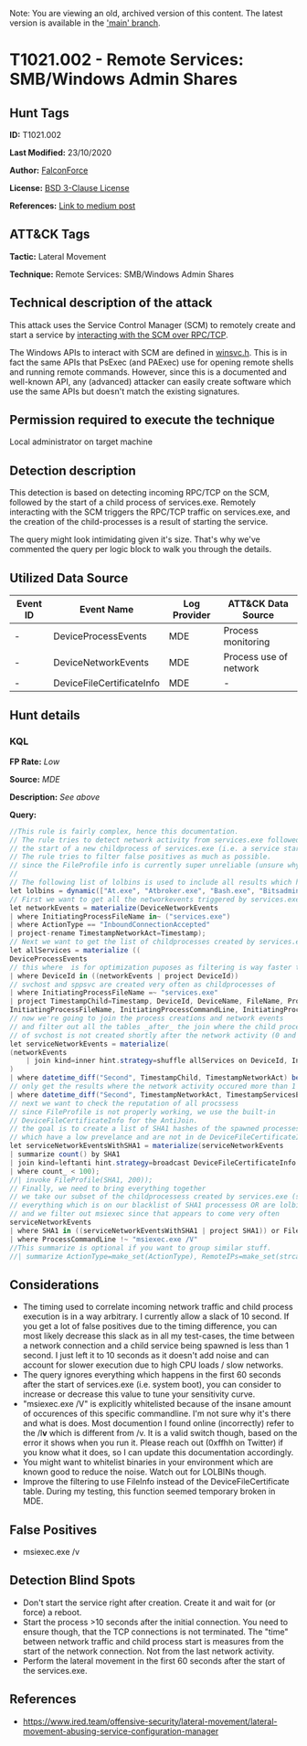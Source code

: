 Note: You are viewing an old, archived version of this content. The latest version is available in the ['main' branch](https://github.com/FalconForceTeam/FalconFriday/blob/main/0xFF-0083-Remote_Process_Invocation_Via_SCM-Win.md).

# T1021.002 - Remote Services: SMB/Windows Admin Shares
## Hunt Tags
**ID:** T1021.002

**Last Modified:** 23/10/2020

**Author:** [FalconForce](https://falconforce.nl/)

**License:** [BSD 3-Clause License](https://github.com/FalconForceTeam/FalconFriday/blob/master/LICENSE)

**References:** [Link to medium post](TODO)

## ATT&CK Tags
**Tactic:** Lateral Movement

**Technique:** Remote Services: SMB/Windows Admin Shares

## Technical description of the attack
This attack uses the Service Control Manager (SCM) to remotely create and start a service by [interacting with the SCM over RPC/TCP](https://docs.microsoft.com/en-us/windows/win32/services/services-and-rpc-tcp). 

The Windows APIs to interact with SCM are defined in [winsvc.h](https://docs.microsoft.com/en-us/windows/win32/api/winsvc/). This is in fact the same APIs that PsExec (and PAExec) use for opening remote shells and running remote commands. However, since this is a documented and well-known API, any (advanced) attacker can easily create software which use the same APIs but doesn't match the existing signatures. 

## Permission required to execute the technique
Local administrator on target machine
## Detection description
This detection is based on detecting incoming RPC/TCP on the SCM, followed by the start of a child process of services.exe. Remotely interacting with the SCM triggers the RPC/TCP traffic on services.exe, and the creation of the child-processes is a result of starting the service. 

The query might look intimidating given it's size. That's why we've commented the query per logic block to walk you through the details. 

## Utilized Data Source
| Event ID | Event Name | Log Provider | ATT&CK Data Source |
|---------|---------|----------|---------|
| - | DeviceProcessEvents | MDE | Process monitoring |
| - | DeviceNetworkEvents | MDE | Process use of network |
| - | DeviceFileCertificateInfo | MDE | - |

## Hunt details
### KQL

**FP Rate:** *Low*

**Source:** *MDE*

**Description:** *See above*

**Query:**

```C#
//This rule is fairly complex, hence this documentation.
// The rule tries to detect network activity from services.exe followed by 
// the start of a new childprocess of services.exe (i.e. a service start).
// The rule tries to filter false positives as much as possible. 
// since the FileProfile info is currently super unreliable (unsure why), we have to work around it.
// 
// The following list of lolbins is used to include all results which have a high reputation, but are lolbins
let lolbins = dynamic(["At.exe", "Atbroker.exe", "Bash.exe", "Bitsadmin.exe", "CertReq.exe", "Certutil.exe", "Cmd.exe", "Cmdkey.exe", "Cmstp.exe", "Control.exe", "Csc.exe", "Cscript.exe", "Desktopimgdownldr.exe", "Dfsvc.exe", "Diantz.exe", "Diskshadow.exe", "Dnscmd.exe", "Esentutl.exe", "Eventvwr.exe", "Expand.exe", "Extexport.exe", "Extrac32.exe", "Findstr.exe", "Forfiles.exe", "Ftp.exe", "GfxDownloadWrapper.exe", "Gpscript.exe", "Hh.exe", "Ie4uinit.exe", "Ieexec.exe", "Ilasm.exe", "Infdefaultinstall.exe", "Installutil.exe", "Jsc.exe", "Makecab.exe", "Mavinject.exe", "Microsoft.Workflow.Compiler.exe", "Mmc.exe", "MpCmdRun.exe", "Msbuild.exe", "Msconfig.exe", "Msdt.exe", "Mshta.exe", "Msiexec.exe", "Netsh.exe", "Odbcconf.exe", "Pcalua.exe", "Pcwrun.exe", "Pktmon.exe", "Presentationhost.exe", "Print.exe", "Psr.exe", "Rasautou.exe", "Reg.exe", "Regasm.exe", "Regedit.exe", "Regini.exe", "Register-cimprovider.exe", "Regsvcs.exe", "Regsvr32.exe", "Replace.exe", "Rpcping.exe", "Rundll32.exe", "Runonce.exe", "Runscripthelper.exe", "Sc.exe", "Schtasks.exe", "Scriptrunner.exe", "SyncAppvPublishingServer.exe", "Ttdinject.exe", "Tttracer.exe", "vbc.exe", "Verclsid.exe", "Wab.exe", "Wmic.exe", "Wscript.exe", "Wsreset.exe", "Xwizard.exe", "AgentExecutor.exe", "Appvlp.exe", "Bginfo.exe", "Cdb.exe", "csi.exe", "Devtoolslauncher.exe", "dnx.exe", "Dotnet.exe", "Dxcap.exe", "Excel.exe", "Mftrace.exe", "Msdeploy.exe", "msxsl.exe", "ntdsutil.exe", "Powerpnt.exe", "rcsi.exe", "Sqldumper.exe", "Sqlps.exe", "SQLToolsPS.exe", "Squirrel.exe", "te.exe", "Tracker.exe", "Update.exe", "vsjitdebugger.exe", "Winword.exe", "Wsl.exe"]);
// First we want to get all the networkevents triggered by services.exe
let networkEvents = materialize(DeviceNetworkEvents
| where InitiatingProcessFileName in~ ("services.exe")
| where ActionType == "InboundConnectionAccepted"
| project-rename TimestampNetworkAct=Timestamp);
// Next we want to get the list of childprocesses created by services.exe 
let allServices = materialize ((
DeviceProcessEvents 
// this where  is for optimization puposes as filtering is way faster than joins
| where DeviceId in ((networkEvents | project DeviceId))
// svchost and sppsvc are created very often as childprocesses of 
| where InitiatingProcessFileName =~ "services.exe" 
| project TimestampChild=Timestamp, DeviceId, DeviceName, FileName, ProcessCommandLine, SHA1, 
InitiatingProcessFileName, InitiatingProcessCommandLine, InitiatingProcessSHA1, InitiatingProcessId, TimestampServicesExe=InitiatingProcessCreationTime));
// now we're going to join the process creations and network events 
// and filter out all the tables _after_ the join where the child process 
// of svchost is not created shortly after the network activity (0 and 10 seconds). 
let serviceNetworkEvents = materialize(
(networkEvents 
    | join kind=inner hint.strategy=shuffle allServices on DeviceId, InitiatingProcessId, InitiatingProcessFileName
) 
| where datetime_diff("Second", TimestampChild, TimestampNetworkAct) between (0 .. 10)
// only get the results where the network activity occured more than 1 minute after services.exe has started (i.e. system boot)
| where datetime_diff("Second", TimestampNetworkAct, TimestampServicesExe) > 60);
// next we want to check the reputation of all procssess
// since FileProfile is not properly working, we use the built-in
// DeviceFileCertificateInfo for the AntiJoin.
// the goal is to create a list of SHA1 hashes of the spawned processess 
// which have a low prevelance and are not in de DeviceFileCertificateInfo
let serviceNetworkEventsWithSHA1 = materialize(serviceNetworkEvents
| summarize count() by SHA1
| join kind=leftanti hint.strategy=broadcast DeviceFileCertificateInfo on SHA1
| where count_ < 100);
//| invoke FileProfile(SHA1, 200));
// Finally, we need to bring everything together
// we take our subset of the childprocessess created by services.exe (serviceNetworkEvents)
// everything which is on our blacklist of SHA1 processess OR are lolbins, are filtered out
// and we filter out msiexec since that appears to come very often
serviceNetworkEvents
| where SHA1 in ((serviceNetworkEventsWithSHA1 | project SHA1)) or FileName in~ (lolbins) 
| where ProcessCommandLine !~ "msiexec.exe /V" 
//This summarize is optional if you want to group similar stuff.
//| summarize ActionType=make_set(ActionType), RemoteIPs=make_set(strcat(RemoteIP, ":", RemotePort, " (", RemoteUrl, ")")), LocalPort=make_set(LocalPort) by bin(TimestampNetworkAct, 1m), DeviceId, DeviceName, LocalIP, Protocol, AdditionalFields, bin(TimestampChild, 1m), FileName, ProcessCommandLine, SHA1, InitiatingProcessFileName, InitiatingProcessCommandLine1, bin(TimestampServicesExe, 1m) 
```

## Considerations
* The timing used to correlate incoming network traffic and child process execution is in a way arbitrary. I currently allow a slack of 10 second. If you get a lot of false positives due to the timing difference, you can most likely decrease this slack as in all my test-cases, the time between a network connection and a child service being spawned is less than 1 second. I just left it to 10 seconds as it doesn't add noise and can account for slower execution due to high CPU loads / slow networks. 
* The query ignores everything which happens in the first 60 seconds after the start of services.exe (i.e. system boot), you can consider to increase or decrease this value to tune your sensitivity curve.
* "msiexec.exe /V" is explicitly whitelisted because of the insane amount of occurences of this specific commandline. I'm not sure why it's there and what is does. Most documention I found online (incorrectly) refer to the /l**v** which is different from /v. It is a valid switch though, based on the error it shows when you run it. Please reach out (0xffhh on Twitter) if you know what it does, so I can update this documentation accordingly. 
* You might want to whitelist binaries in your environment which are known good to reduce the noise. Watch out for LOLBINs though.
* Improve the filtering to use FileInfo instead of the DeviceFileCertificate table. During my testing, this function seemed temporary broken in MDE. 

## False Positives
*  msiexec.exe /v
  

## Detection Blind Spots
* Don't start the service right after creation. Create it and wait for (or force) a reboot.
* Start the process >10 seconds after the initial connection. You need to ensure though, that the TCP connections is not terminated. The "time" between network traffic and child process start is measures from the start of the network connection. Not from the last network activity.
* Perform the lateral movement in the first 60 seconds after the start of the services.exe. 

## References
*  https://www.ired.team/offensive-security/lateral-movement/lateral-movement-abusing-service-configuration-manager